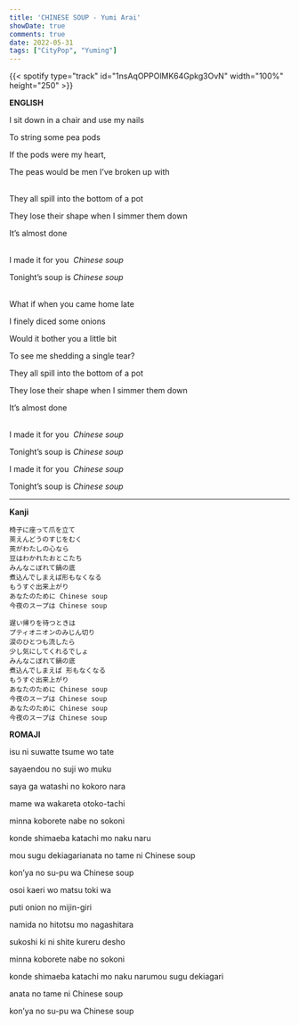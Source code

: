 ```yaml
---
title: 'CHINESE SOUP - Yumi Arai'
showDate: true
comments: true
date: 2022-05-31
tags: ["CityPop", "Yuming"]
---
```


{{< spotify type="track" id="1nsAqOPPOlMK64Gpkg3OvN" width="100%" height="250" >}}

**ENGLISH**

I sit down in a chair and use my nails

To string some pea pods

If the pods were my heart,

The peas would be men I’ve broken up with

\
They all spill into the bottom of a pot

They lose their shape when I simmer them down

It’s almost done

\
I made it for you  *Chinese soup*

Tonight’s soup is *Chinese soup*

\
What if when you came home late

I finely diced some onions

Would it bother you a little bit

To see me shedding a single tear?

They all spill into the bottom of a pot

They lose their shape when I simmer them down 

It’s almost done

\
I made it for you  *Chinese soup*

Tonight’s soup is *Chinese soup*

I made it for you  *Chinese soup*

Tonight’s soup is *Chinese soup*

---
**Kanji**

```plain text
椅子に座って爪を立て
莢えんどうのすじをむく
莢がわたしの心なら
豆はわかれたおとこたち
みんなこぼれて鍋の底
煮込んでしまえば形もなくなる
もうすぐ出来上がり
あなたのために Chinese soup
今夜のスープは Chinese soup

遅い帰りを待つときは
プティオニオンのみじん切り
涙のひとつも流したら
少し気にしてくれるでしょ
みんなこぼれて鍋の底
煮込んでしまえば 形もなくなる
もうすぐ出来上がり
あなたのために Chinese soup
今夜のスープは Chinese soup
あなたのために Chinese soup
今夜のスープは Chinese soup
```

**ROMAJI**

isu ni suwatte tsume wo tate

sayaendou no suji wo muku

saya ga watashi no kokoro nara

mame wa wakareta otoko-tachi

minna koborete nabe no sokoni

konde shimaeba katachi mo naku naru

mou sugu dekiagarianata no tame ni Chinese soup

kon’ya no su-pu wa Chinese soup



osoi kaeri wo matsu toki wa

puti onion no mijin-giri

namida no hitotsu mo nagashitara

sukoshi ki ni shite kureru desho

minna koborete nabe no sokoni

konde shimaeba katachi mo naku narumou sugu dekiagari

anata no tame ni Chinese soup

kon’ya no su-pu wa Chinese soup

  
  
